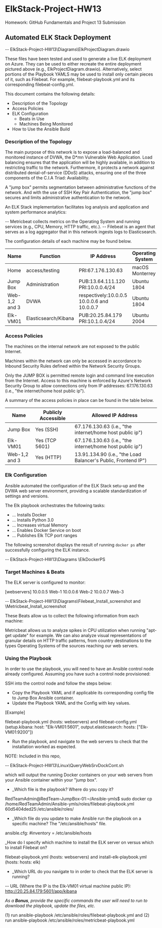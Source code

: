 # ElkStack-Project-HW13
Homework: GitHub Fundamentals and Project 13 Submission

## Automated ELK Stack Deployment

-- ElkStack-Project-HW13\Diagrams\ElkProjectDiagram.drawio

These files have been tested and used to generate a live ELK deployment on Azure. They can be used to either recreate the entire deployment pictured above (e.g., ElkProjectDiagram.drawio). Alternatively, select portions of the Playbook YAMLS may be used to install only certain pieces of it, such as Filebeat. For example, filebeat-playbook.yml and its corresponding filebeat-config.yml.

This document contains the following details:

- Description of the Topology
- Access Policies
- ELK Configuration
  - Beats in Use
  - Machines Being Monitored
- How to Use the Ansible Build

### Description of the Topology

The main purpose of this network is to expose a load-balanced and monitored instance of DVWA, the D*mn Vulnerable Web Application. Load balancing ensures that the application will be highly available, in addition to restricting traffic to the network. Furthermore, it protects a network against distributed denial-of-service (DDoS) attacks, ensuring one of the three components of the C.I.A Triad: Availability.

A "jump box" permits segmentation between administrative functions of the network. And with the use of SSH Key Pair Authentication, the "jump box" secures and limits administrative authentication to the network.

An ELK Stack implementation facilitates log analysis and application and system performance analytics:

-- Metricbeat collects metrics on the Operating System and running services (e.g., CPU, Memory, HTTP traffic, etc.).
-- Filebeat is an agent that serves as a log aggregator that in this network ingests logs to Elasticsearch.

The configuration details of each machine may be found below.

| Name          | Function             | IP Address                                   | Operating System | Virtual Network |
|---------------|----------------------|----------------------------------------------|------------------|-----------------|
| Home          | access/testing       | PRI:67.176.130.63                            | macOS Monterrey  | not applicable  |
| Jump Box      | Administration       | PUB:13.64.111.120 PRI:10.0.0.4/24            | Ubuntu 1804      | RedTeam         |
| Web-1,2 and 3 | DVWA                 | respectively:10.0.0.5  10.0.0.6 and 10.0.0.7 | Ubuntu 1804      | RedTeam         |
| Elk-VM01      | Elasticsearch/Kibana | PUB:20.25.84.179 PRI:10.1.0.4/24             | Ubuntu 2004      | ElkStack        |

### Access Policies

The machines on the internal network are not exposed to the public Internet.

Machines within the network can only be accessed in accordance to Inbound Security Rules defined within the Network Security Groups.

Only the JUMP BOX is permitted remote login and command line execution from the Internet. Access to this machine is enforced by Azure's Network Security Group to allow connections only from IP addresses: 67.176.130.63 (i.e., "the internet/home host public ip"). 

A summary of the access policies in place can be found in the table below.

| Name          | Publicly Accessible | Allowed IP Address                                             |
|---------------|---------------------|----------------------------------------------------------------|
| Jump Box      | Yes (SSH)           | 67.176.130.63 (i.e., "the internet/home host public ip")       |
| Elk-VM01      | Yes (TCP 5601)      | 67.176.130.63 (i.e., "the internet/home host public ip")       |
| Web-1,2 and 3 | Yes (HTTP)          | 13.91.134.90 (i.e., "the Load Balancer's Public, Frontend IP") |

### Elk Configuration

Ansible automated the configuration of the ELK Stack setu-up and the DVWA web server environment, providing a scalable standardization of settings and versions.

The Elk playbook orchestrates the following tasks:

- ... Installs Docker
- ... Installs Python 3.0
- ... Increases virtual Memory
- ... Enables Docker Service on boot
- ... Publishes Elk TCP port ranges

The following screenshot displays the result of running `docker ps` after successfully configuring the ELK instance.

-- ElkStack-Project-HW13\Diagrams
\ElkDockerPS

### Target Machines & Beats
The ELK server is configured to monitor:

[webservers]
10.0.0.5 Web-1
10.0.0.6 Web-2
10.0.0.7 Web-3

-- ElkStack-Project-HW13\Diagrams\Filebeat_Install_screenshot
and
\Metricbeat_Install_screenshot

These Beats allow us to collect the following information from each machine:

Metricbeat allows us to analyze spikes in CPU utilization when running "apt-get update" for example. We can also analyze visual representations of granular details on HTTP traffic patterns, from country destinations to the types Operating Systems of the sources reaching our web servers.

### Using the Playbook
In order to use the playbook, you will need to have an Ansible control node already configured. Assuming you have such a control node provisioned:

SSH into the control node and follow the steps below:

- Copy the Playbook YAML and if applicable its corresponding config file to Jump Box Ansible container.
- Update the Playbook YAML and the Config with key values.

[Example]

filebeat-playbook.yml (hosts: webservers)
and
filebeat-config.yml (setup.kibana: host: "Elk-VM01:5601", output.elasticsearch: hosts: ["Elk-VM01:9200"])

- Run the playbook, and navigate to the web servers to check that the installation worked as expected.

NOTE: Included in this repo,

-- ElkStack-Project-HW13\Linux\QueryWebSrvDockCont.sh

which will output the running Docker containers on your web servers from your Ansible container within your "jump box".

- _Which file is the playbook? Where do you copy it?

RedTeamAdmin@RedTeam-JumpBox-01:~/Ansible-ymls$ sudo docker cp /home/RedTeamAdmin/Ansible-ymls/roles/filebeat-playbook.yml 60d5404ded25:/etc/ansible/roles/

- _Which file do you update to make Ansible run the playbook on a specific machine? The "/etc/ansible/hosts" file.

ansible.cfg: #inventory      = /etc/ansible/hosts

_How do I specify which machine to install the ELK server on versus which to install Filebeat on?

filebeat-playbook.yml (hosts: webservers)
and
install-elk-playbook.yml (hosts: hosts: elk)

- _Which URL do you navigate to in order to check that the ELK server is running?

-- URL (Where the IP is the Elk-VM01 virtual machine public IP): http://20.25.84.179:5601/app/kibana

_As a **Bonus**, provide the specific commands the user will need to run to download the playbook, update the files, etc._

(1) run ansible-playbook /etc/ansible/roles/filebeat-playbook.yml
and
(2) run ansible-playbook /etc/ansible/roles/metricbeat-playbook.yml
